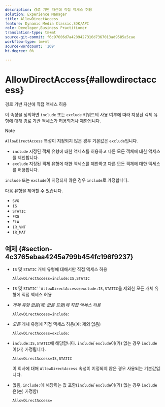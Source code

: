 ```yaml
---
description: 경로 기반 자산에 직접 액세스 허용
solution: Experience Manager
title: AllowDirectAccess
feature: Dynamic Media Classic,SDK/API
role: Developer,Business Practitioner
translation-type: tm+mt
source-git-commit: f6c97606d7a4209427316d7367013ad9585a5cae
workflow-type: tm+mt
source-wordcount: '169'
ht-degree: 0%

---
```



# AllowDirectAccess{#allowdirectaccess}

경로 기반 자산에 직접 액세스 허용

이 속성을 정의하면 `include` 또는 `exclude` 키워드의 사용 여부에 따라 지정된 객체 유형에 대해 경로 기반 액세스가 허용되거나 제한됩니다.

>[!NOTE]
>
>`AllowDirectAccess` 특성이 지정되지 않은 경우 기본값은 `exclude`입니다.

* `include` 지정된 객체 유형에 대한 액세스를 허용하고 다른 모든 객체에 대한 액세스를 제한합니다.
* `exclude` 지정된 객체 유형에 대한 액세스를 제한하고 다른 모든 객체에 대한 액세스를 허용합니다.

`include` 또는 `exclude`이 지정되지 않은 경우 `include`로 가정합니다.

다음 유형을 제어할 수 있습니다.

* `SVG`
* `IS`
* `STATIC`
* `FXG`
* `FLA`
* `IR_VNT`
* `IR_MAT`

## 예제 {#section-4c3765ebaa4245a799b454fc196f9237}

* `IS` 및 `STATIC` 개체 유형에 대해서만 직접 액세스 허용

   `AllowDirectAccess=include:IS,STATIC`

* `IS` 및 `STATIC``AllowDirectAccess=exclude:IS,STATIC`을 제외한 모든 개체 유형에 직접 액세스 허용

* *개체 유형 없음(예: 없음 포함)에 직접 액세스 허용*

   `AllowDirectAccess=include:`

* *모든* 개체 유형에 직접 액세스 허용(예: 제외 없음)

   `AllowDirectAccess=exclude:`

* `include:IS,STATIC`에 해당합니다. `include`/ `exclude`이(가) 없는 경우 `include`이(가) 가정됩니다.

   `AllowDirectAccess=IS,STATIC`

   이 회사에 대해 `AllowDirectAccess` 속성이 지정되지 않은 경우 사용되는 기본값입니다.

* 없음, `include:`에 해당하는 값 포함(`include`/ `exclude`이(가) 없는 경우 `include`은(는) 가정함)

   `AllowDirectAccess=`

